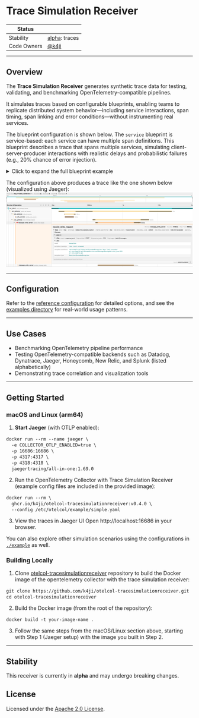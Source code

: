 # Trace Simulation Receiver

<!-- status autogenerated section -->

| Status      |                                      |
|-------------|--------------------------------------|
| Stability   | [alpha]: traces                      |
| Code Owners | [@k4ji](https://www.github.com/k4ji) |

[alpha]: https://github.com/open-telemetry/opentelemetry-collector/blob/main/docs/component-stability.md#alpha

---

## Overview

The **Trace Simulation Receiver** generates synthetic trace data for testing, validating, and benchmarking
OpenTelemetry-compatible pipelines.

It simulates traces based on configurable blueprints, enabling teams to replicate distributed system behavior—including
service interactions, span timing, span linking and error conditions—without instrumenting real services.

The blueprint configuration is shown below.
The `service` blueprint is service-based: each service can have multiple span definitions.
This blueprint describes a trace that spans multiple services, simulating client-server-producer interactions with
realistic delays and probabilistic failures (e.g., 20% chance of error injection).

<details><summary>Click to expand the full blueprint example</summary>

```yaml
receivers:
  tracesimulationreceiver:
    global:
      interval: 5s
    blueprint:
      type: service
      service:
        default:
          delay:
            for: "0.05"
            as: relative
          duration:
            for: "0.8"
            as: relative
        services:
          - name: ios_client
            resource:
              service.version: v3
            spans:
              - name: send_message_request
                ref: ios_send_message_request
                kind: client
                delay:
                  for: 0s
                  as: absolute
                duration:
                  for: 2s
                  as: absolute

          - name: api_gateway
            spans:
              - name: receive_api_request
                ref: api_receive_api_request
                kind: server
                parent: ios_send_message_request
                children:
                  - name: call_auth_service
                    ref: call_auth_service
                    kind: client
                    duration:
                      for: "0.1"
                  - name: route_message_request
                    ref: route_message_request
                    kind: client
                    delay:
                      for: "0.3"
                    duration:
                      for: "0.5"

          - name: auth_service
            spans:
              - name: validate_user_session
                kind: server
                parent: call_auth_service

          - name: message_write_server
            spans:
              - name: receive_write_request
                kind: server
                events:
                  - name: response_sent
                    delay:
                      for: "0.95"
                      as: relative
                    attributes:
                      http.method: POST
                      http.target: /api/v1/messages
                      http.status_code: "200"
                conditionalEffects:
                  - condition:
                      kind: probabilistic
                      probabilistic:
                        threshold: 0.2
                    effects:
                      - kind: markAsFailed
                        markAsFailed:
                          message: Rate limit exceeded
                      - kind: annotate
                        annotate:
                          attributes:
                            error.type: RateLimitExceededException
                      - kind: recordEvent
                        recordEvent:
                          event:
                            name: exception
                            delay:
                              for: "1.0"
                              as: relative
                            attributes:
                              exception.message: rate limit exceeded
                              exception.type: RateLimitExceededException
                              exception.stacktrace: |
                                com.example.api.RateLimitExceededException: Rate limit exceeded
                                at com.example.api.MessageService.sendMessage(MessageService.java:123)
                                at com.example.api
                parent: route_message_request
                children:
                  - name: produce_message_kafka
                    ref: produce_message_kafka
                    kind: producer
                    attributes:
                      messaging.system: kafka
                      messaging.destination: message-topic
                      messaging.operation: publish
```

</details>

The configuration above produces a trace like the one shown below (visualized using Jaeger):
![trace sample from jaeger](assets/trace_sample.png)

--- 

## Configuration

Refer to the [reference configuration](./reference.yaml) for detailed options, and see
the [examples directory](./example) for real-world usage patterns.

---

## Use Cases

- Benchmarking OpenTelemetry pipeline performance
- Testing OpenTelemetry-compatible backends such as Datadog, Dynatrace, Jaeger, Honeycomb, New Relic, and Splunk (listed
  alphabetically)
- Demonstrating trace correlation and visualization tools

---

## Getting Started

### macOS and Linux (arm64)

1. **Start Jaeger** (with OTLP enabled):

```shell
docker run --rm --name jaeger \
  -e COLLECTOR_OTLP_ENABLED=true \
  -p 16686:16686 \
  -p 4317:4317 \
  -p 4318:4318 \
  jaegertracing/all-in-one:1.69.0
```  

2. Run the OpenTelemetry Collector with Trace Simulation Receiver (example config files are included in the provided image):

```shell
docker run --rm \
  ghcr.io/k4ji/otelcol-tracesimulationreceiver:v0.4.0 \
  --config /etc/otelcol/example/simple.yaml
 ```

3. View the traces in Jaeger UI
   Open http://localhost:16686 in your browser.

You can also explore other simulation scenarios using the configurations in [`./example`](./example) as well.

### Building Locally

1. Clone [otelcol-tracesimulationreceiver](https://github.com/k4ji/otelcol-tracesimulationreceiver) repository to build the Docker image of the opentelemetry collector with the
   trace simulation receiver:

```shell
git clone https://github.com/k4ji/otelcol-tracesimulationreceiver.git
cd otelcol-tracesimulationreceiver
```

2. Build the Docker image (from the root of the repository):

```shell
docker build -t your-image-name . 
```

3. Follow the same steps from the macOS/Linux section above, starting with Step 1 (Jaeger setup) with the image you built in Step 2.

---

## Stability

This receiver is currently in **alpha** and may undergo breaking changes.

## License

Licensed under the [Apache 2.0 License](./LICENSE).